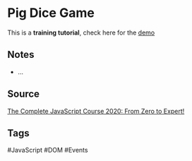 # Pig Dice Game
This is a **training tutorial**, check here for the [demo](https://aldopolojr.github.io/pig-game/)

## Notes
- …

## Source
[The Complete JavaScript Course 2020: From Zero to Expert!](https://www.udemy.com/share/101WfeCEUZdV9UQng=/)

## Tags
#JavaScript #DOM #Events